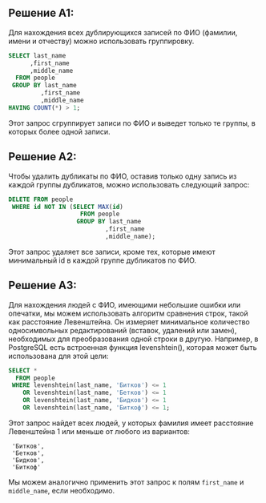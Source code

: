 ## Решение А1:
Для нахождения всех дублирующихся записей по ФИО (фамилии, имени и отчеству) можно использовать группировку.
```sql
SELECT last_name
      ,first_name
      ,middle_name
  FROM people
 GROUP BY last_name
         ,first_name
         ,middle_name
HAVING COUNT(*) > 1;
```
Этот запрос сгруппирует записи по ФИО и выведет только те группы, в которых более одной записи.

## Решение А2:
Чтобы удалить дубликаты по ФИО, оставив только одну запись из каждой группы дубликатов, 
можно использовать следующий запрос:
```sql
DELETE FROM people
 WHERE id NOT IN (SELECT MAX(id)
                    FROM people
                   GROUP BY last_name
                           ,first_name
                           ,middle_name);
```
Этот запрос удаляет все записи, кроме тех, которые имеют минимальный id в каждой группе дубликатов по ФИО.

## Решение А3:
Для нахождения людей с ФИО, имеющими небольшие ошибки или опечатки, мы можем использовать алгоритм сравнения строк, 
такой как расстояние Левенштейна. Он измеряет минимальное количество односимвольных редактирований (вставок, 
удалений или замен), необходимых для преобразования одной строки в другую. Например, в PostgreSQL есть встроенная 
функция levenshtein(), которая может быть использована для этой цели:
```sql
SELECT *
  FROM people
 WHERE levenshtein(last_name, 'Битков') <= 1
    OR levenshtein(last_name, 'Бетков') <= 1
    OR levenshtein(last_name, 'Бидков') <= 1
    OR levenshtein(last_name, 'Биткоф') <= 1;
```
Этот запрос найдет всех людей, у которых фамилия имеет расстояние Левенштейна 1 или меньше от любого из вариантов: 
```text
 'Битков', 
 'Бетков', 
 'Бидков',
 'Биткоф' 
```
Мы можем аналогично применить этот запрос к полям `first_name` и `middle_name`, если необходимо.